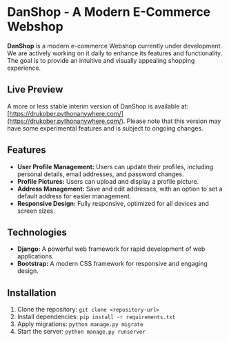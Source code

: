 # DanShop - A Modern E-Commerce Webshop

**DanShop** is a modern e-commerce Webshop currently under development. We are actively working on it daily to enhance its features and functionality. The goal is to provide an intuitive and visually appealing shopping experience.

## Live Preview

A more or less stable interim version of DanShop is available at: [https://drukober.pythonanywhere.com/](https://drukober.pythonanywhere.com/). Please note that this version may have some experimental features and is subject to ongoing changes.

## Features

- **User Profile Management:** Users can update their profiles, including personal details, email addresses, and password changes.
- **Profile Pictures:** Users can upload and display a profile picture.
- **Address Management:** Save and edit addresses, with an option to set a default address for easier management.
- **Responsive Design:** Fully responsive, optimized for all devices and screen sizes.

## Technologies

- **Django:** A powerful web framework for rapid development of web applications.
- **Bootstrap:** A modern CSS framework for responsive and engaging design.

## Installation

1. Clone the repository: `git clone <repository-url>`
2. Install dependencies: `pip install -r requirements.txt`
3. Apply migrations: `python manage.py migrate`
4. Start the server: `python manage.py runserver`

